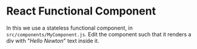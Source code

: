 # React Functional Component

In this we use a stateless functional component, in <code>src/components/MyComponent.js</code>.
Edit the component such that it renders a div with "<em>Hello Newton</em>" text inside it.


